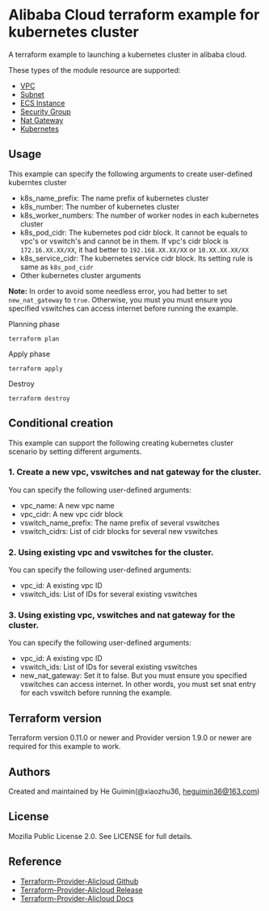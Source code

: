 Alibaba Cloud terraform example for kubernetes cluster
======================================================

A terraform example to launching a kubernetes cluster in alibaba cloud.

These types of the module resource are supported:

- [VPC](https://www.terraform.io/docs/providers/alicloud/r/vpc.html)
- [Subnet](https://www.terraform.io/docs/providers/alicloud/r/vswitch.html)
- [ECS Instance](https://www.terraform.io/docs/providers/alicloud/r/instance.html)
- [Security Group](https://www.terraform.io/docs/providers/alicloud/r/security_group.html)
- [Nat Gateway](https://www.terraform.io/docs/providers/alicloud/r/nat_gateway.html)
- [Kubernetes](https://www.terraform.io/docs/providers/alicloud/r/cs_kubernetes.html)


Usage
-----
This example can specify the following arguments to create user-defined kuberntes cluster

* k8s_name_prefix: The name prefix of kubernetes cluster
* k8s_number: The number of kubernetes cluster
* k8s_worker_numbers: The number of worker nodes in each kubernetes cluster
* k8s_pod_cidr: The kubernetes pod cidr block. It cannot be equals to vpc's or vswitch's and cannot be in them. If vpc's cidr block is `172.16.XX.XX/XX`,
it had better to `192.168.XX.XX/XX` or `10.XX.XX.XX/XX`
* k8s_service_cidr: The kubernetes service cidr block. Its setting rule is same as `k8s_pod_cidr`
* Other kubernetes cluster arguments

**Note:** In order to avoid some needless error, you had better to set `new_nat_gateway` to `true`.
Otherwise, you must you must ensure you specified vswitches can access internet before running the example.

Planning phase

    terraform plan

Apply phase

	terraform apply


Destroy

    terraform destroy


Conditional creation
--------------------
This example can support the following creating kubernetes cluster scenario by setting different arguments.

### 1. Create a new vpc, vswitches and nat gateway for the cluster.

You can specify the following user-defined arguments:

* vpc_name: A new vpc name
* vpc_cidr: A new vpc cidr block
* vswitch_name_prefix: The name prefix of several vswitches
* vswitch_cidrs: List of cidr blocks for several new vswitches

### 2. Using existing vpc and vswitches for the cluster.

You can specify the following user-defined arguments:

* vpc_id: A existing vpc ID
* vswitch_ids: List of IDs for several existing vswitches

### 3. Using existing vpc, vswitches and nat gateway for the cluster.

You can specify the following user-defined arguments:

* vpc_id: A existing vpc ID
* vswitch_ids: List of IDs for several existing vswitches
* new_nat_gateway: Set it to false. But you must ensure you specified vswitches can access internet.
In other words, you must set snat entry for each vswitch before running the example.


Terraform version
-----------------
Terraform version 0.11.0 or newer and Provider version 1.9.0 or newer are required for this example to work.

Authors
-------
Created and maintained by He Guimin(@xiaozhu36, heguimin36@163.com)

License
-------
Mozilla Public License 2.0. See LICENSE for full details.

Reference
---------
* [Terraform-Provider-Alicloud Github](https://github.com/terraform-providers/terraform-provider-alicloud)
* [Terraform-Provider-Alicloud Release](https://releases.hashicorp.com/terraform-provider-alicloud/)
* [Terraform-Provider-Alicloud Docs](https://www.terraform.io/docs/providers/alicloud/)


